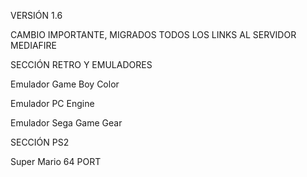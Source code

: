 VERSIÓN 1.6

CAMBIO IMPORTANTE, MIGRADOS TODOS LOS LINKS AL SERVIDOR MEDIAFIRE

SECCIÓN RETRO Y EMULADORES

Emulador Game Boy Color

Emulador PC Engine

Emulador Sega Game Gear

SECCIÓN PS2

Super Mario 64 PORT
